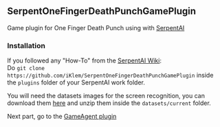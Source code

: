 ## SerpentOneFingerDeathPunchGamePlugin

Game plugin for One Finger Death Punch using with [SerpentAI](https://github.com/SerpentAI/SerpentAI)

### Installation
If you followed any "How-To" from the [SerpentAI Wiki](https://github.com/SerpentAI/SerpentAI/wiki):  
Do `git clone https://github.com/iKlem/SerpentOneFingerDeathPunchGamePlugin` inside the `plugins` folder of your SerpentAI work folder.

You will need the datasets images for the screen recognition, you can download them [here](http://www.mediafire.com/file/g0qxi4hnl6fx48m/datasets_images.7z) and unzip them inside the `datasets/current` folder.

Next part, go to the [GameAgent plugin](https://github.com/iKlem/SerpentOneFingerDeathPunchGameAgentPlugin)
